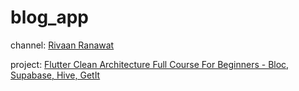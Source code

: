 # blog_app

channel: [Rivaan Ranawat](https://www.youtube.com/@RivaanRanawat)

project: [Flutter Clean Architecture Full Course For Beginners - Bloc, Supabase, Hive, GetIt](https://www.youtube.com/watch?v=ELFORM9fmss)